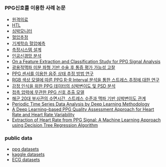 ### PPG신호를 이용한 사례 논문
* [원격의료](papers/AI%20기술을%20이용한%20PPG%20기반%20원격의료%20데이터의%20신뢰성%20평가.pdf)
* [HTL](papers/HTL.2016.0006.pdf)
* [심박모니터](papers/PPG%20센서를%20이용한%20심박%20모니터링%20시스템%20구현.pdf)
* [혈압추정](papers/PPG%20신호를%20기반으로%20한%20혈압추정%20알고리즘%20개발.pdf)
* [기계학습 혈압예측](papers/PPG%20신호를%20이용한%20기계학습%20기반%20혈압%20단계%20예측.pdf)
* [측정시스템 설계](papers/PPG%20측정시스템%20설계%20및%20구현.pdf)
* [인공신경망 분석](papers/광용적맥파(PPG)의%20심층신경망(DNN)%20분석을%20통한%20원격의료%20데이터의%20신뢰성%20평가.pdf)
* [On a Feature Extraction and Classification Study for PPG Signal Analysis](https://www.scirp.org/journal/paperinformation.aspx?paperid=112523)
* [광용적맥파 미분 파형 기반 수술 후 통증 평가 가능성 고찰](papers/kieet_201807_025%20(2).pdf)
* [PPG 센서를 이용한 음주 상태 추정 방법 연구](papers/PPG%20센서를%20이용한%20음주%20상태%20추정%20방법%20연구.pdf)
* [RGB 색상 모델에 따른 PPG R-R Interval 분석을 통한 스트레스 추정에 대한 연구](papers/RGB%20색상%20모델에%20따른%20PPG%20R-R%20Interval%20분석을%20통한%20스트레스%20추정에%20대한%20연구.pdf)
* [감정 인식을 위한 PPG 데이터의 심박변이도 및 PSD 분석](papers/감정%20인식을%20위한%20PPG%20데이터의%20심박변이도%20및%20PSD%20분석.pdf)
* [접촉 압력에 무관한 PPG 신호 추출 모델](papers/접촉%20압력에%20무관한%20PPG%20신호%20추출%20모델.pdf)
* [해군 20대 부사관의 수면시간, 스트레스 수준과 맥파 기반 심박변이도 관계](papers/해군%2020대%20부사관의%20수면시간,%20스트레스%20수준과%20맥파%20기반%20심박변이도%20관계.pdf)
* [Periodic Time Series Data Analysis by Deep Learning Methodology](https://www.researchgate.net/publication/347291628_Periodic_Time_Series_Data_Analysis_by_Deep_Learning_Methodology/fulltext/5fe0a6b745851553a0dc74f0/Periodic-Time-Series-Data-Analysis-by-Deep-Learning-Methodology.pdf?origin=publication_detail&_tp=eyJjb250ZXh0Ijp7ImZpcnN0UGFnZSI6InB1YmxpY2F0aW9uIiwicGFnZSI6InB1YmxpY2F0aW9uRG93bmxvYWQiLCJwcmV2aW91c1BhZ2UiOiJwdWJsaWNhdGlvbiJ9fQ)
* [A Deep Learning–based PPG Quality Assessment Approach for Heart Rate and Heart Rate Variability](papers/3616019)
* [Extraction of Heart Rate from PPG Signal: A Machine Learning Approach using Decision Tree Regression Algorithm](papers/10.1109@EICT48899.2019.9068845.pdf)

### public data
* [ppg datasets](https://peterhcharlton.github.io/post/ppg_datasets/) 
* [kaggle datasets](https://www.kaggle.com/datasets/sirrabbit/ppg-dataset) 
* [ECG datasets](https://www.kaggle.com/datasets/bjoernjostein/china-12lead-ecg-challenge-database/code)
